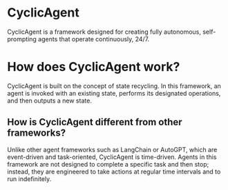 # CyclicAgent
CyclicAgent is a framework designed for creating fully autonomous, self-prompting agents that operate continuously, 24/7.

# How does CyclicAgent work?
CyclicAgent is built on the concept of state recycling. In this framework, an agent is invoked with an existing state, performs its designated operations, and then outputs a new state.

## How is CyclicAgent different from other frameworks?
Unlike other agent frameworks such as LangChain or AutoGPT, which are event-driven and task-oriented, CyclicAgent is time-driven. Agents in this framework are not designed to complete a specific task and then stop; instead, they are engineered to take actions at regular time intervals and to run indefinitely. 